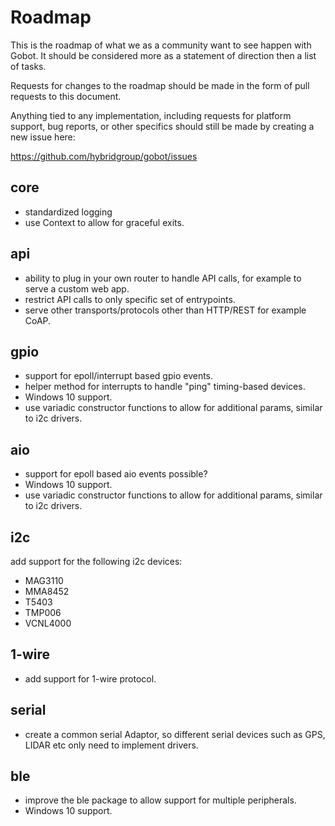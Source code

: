 # Roadmap

This is the roadmap of what we as a community want to see happen with Gobot. It should be considered more as a statement of direction then a list of tasks.

Requests for changes to the roadmap should be made in the form of pull requests to this document.

Anything tied to any implementation, including requests for platform support, bug reports, or other specifics should still be made by creating a new issue here:

<https://github.com/hybridgroup/gobot/issues>

## core

- standardized logging
- use Context to allow for graceful exits.

## api

- ability to plug in your own router to handle API calls, for example to serve a custom web app.
- restrict API calls to only specific set of entrypoints.
- serve other transports/protocols other than HTTP/REST for example CoAP.

## gpio

- support for epoll/interrupt based gpio events.
- helper method for interrupts to handle "ping" timing-based devices.
- Windows 10 support.
- use variadic constructor functions to allow for additional params, similar to i2c drivers.

## aio

- support for epoll based aio events possible?
- Windows 10 support.
- use variadic constructor functions to allow for additional params, similar to i2c drivers.

## i2c

add support for the following i2c devices:

- MAG3110
- MMA8452
- T5403
- TMP006
- VCNL4000

## 1-wire

- add support for 1-wire protocol.

## serial

- create a common serial Adaptor, so different serial devices such as GPS, LIDAR etc only need to implement drivers.

## ble

- improve the ble package to allow support for multiple peripherals.
- Windows 10 support.

